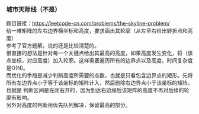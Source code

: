 ### 城市天际线（不是）
题目链接：https://leetcode-cn.com/problems/the-skyline-problem/  
给一堆矩阵的左右边界横坐标和高度，要求画出其轮廓（从左至右给出转折点和高度）  
参考了官方题解，说的还是比较清楚的。  
很直接的想法是针对每一个关键点给出其最高的高度，如果高度发生变化，将（该点坐标，对应高度）加入轮廓。这样需要遍历所有的边界点以及高度，时间复杂度是O(N)。  
而优化的手段是减少判断高度所需要的点数，也就是只看包含边界点的矩形。先将所有左边界点小于等于该坐标的矩阵计入，然后删除右边界点小于该坐标的矩阵。也就是
判断区间是左闭右开的，因为到达右边缘后该矩阵的高度不再对后续的轮廓有影响。  
另外对高度的判断用优先队列解决，保留最高的部分。
